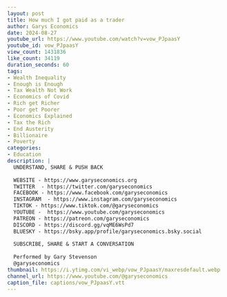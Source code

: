 ```yaml
---
layout: post
title: How much I got paid as a trader
author: Garys Economics
date: 2024-08-27
youtube_url: https://www.youtube.com/watch?v=vow_PJpaasY
youtube_id: vow_PJpaasY
view_count: 1431836
like_count: 34119
duration_seconds: 60
tags:
- Wealth Inequality
- Enough is Enough
- Tax Wealth Not Work
- Economics of Covid
- Rich get Richer
- Poor get Poorer
- Economics Explained
- Tax the Rich
- End Austerity
- Billionaire
- Poverty
categories:
- Education
description: |
  UNDERSTAND, SHARE & PUSH BACK
  
  WEBSITE - https://www.garyseconomics.org
  TWITTER  - https://twitter.com/garyseconomics
  FACEBOOK - https://www.facebook.com/garyseconomics
  INSTAGRAM  - https://www.instagram.com/garyseconomics
  TIKTOK - https://www.tiktok.com/@garyseconomics
  YOUTUBE -  https://www.youtube.com/garyseconomics
  PATREON - https://patreon.com/garyseconomics
  DISCORD - https://discord.gg/vqME6WsPd7
  BLUESKY - https://bsky.app/profile/garyseconomics.bsky.social
  
  SUBSCRIBE, SHARE & START A CONVERSATION
  
  Performed by Gary Stevenson
  @garyseconomics
thumbnail: https://i.ytimg.com/vi_webp/vow_PJpaasY/maxresdefault.webp
channel_url: https://www.youtube.com/@garyseconomics
caption_file: captions/vow_PJpaasY.vtt
---
```

